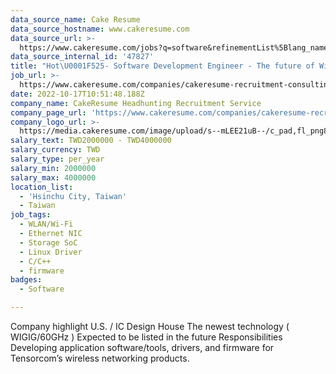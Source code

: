 ```yaml
---
data_source_name: Cake Resume
data_source_hostname: www.cakeresume.com
data_source_url: >-
  https://www.cakeresume.com/jobs?q=software&refinementList%5Blang_name%5D%5B0%5D=English&refinementList%5Bsalary_type%5D=per_year&range%5Bsalary_range%5D%5Bmin%5D=1000000&page=2
data_source_internal_id: '47827'
title: "Hot\U0001F525- Software Development Engineer - The future of WiGig/60GHz IC Provider(USA)"
job_url: >-
  https://www.cakeresume.com/companies/cakeresume-recruitment-consulting/jobs/d8b057
date: 2022-10-17T10:51:48.188Z
company_name: CakeResume Headhunting Recruitment Service
company_page_url: 'https://www.cakeresume.com/companies/cakeresume-recruitment-consulting'
company_logo_url: >-
  https://media.cakeresume.com/image/upload/s--mLEE21uB--/c_pad,fl_png8,h_200,w_200/v1620881212/vdbipassrdfr8omwzeq6.png
salary_text: TWD2000000 - TWD4000000
salary_currency: TWD
salary_type: per_year
salary_min: 2000000
salary_max: 4000000
location_list:
  - 'Hsinchu City, Taiwan'
  - Taiwan
job_tags:
  - WLAN/Wi-Fi
  - Ethernet NIC
  - Storage SoC
  - Linux Driver
  - C/C++
  - firmware
badges:
  - Software

---
```


Company highlight U.S. / IC Design House The newest technology ( WIGIG/60GHz ) Expected to be listed in the future Responsibilities Developing application software/tools, drivers, and firmware for Tensorcom’s wireless networking products.
